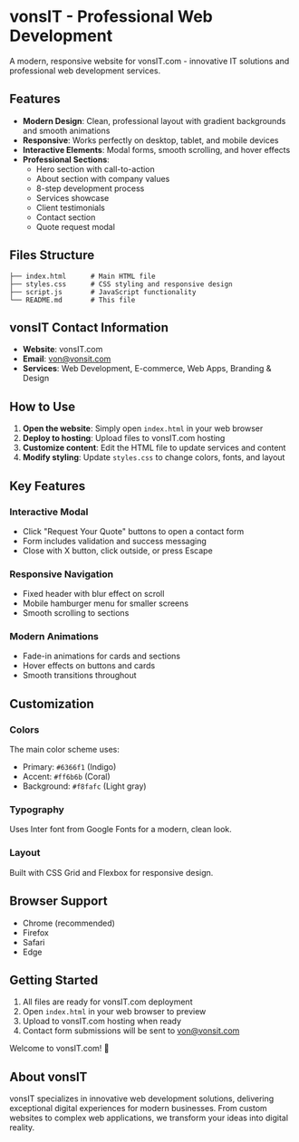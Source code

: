 # vonsIT - Professional Web Development

A modern, responsive website for vonsIT.com - innovative IT solutions and professional web development services.

## Features

- **Modern Design**: Clean, professional layout with gradient backgrounds and smooth animations
- **Responsive**: Works perfectly on desktop, tablet, and mobile devices
- **Interactive Elements**: Modal forms, smooth scrolling, and hover effects
- **Professional Sections**:
  - Hero section with call-to-action
  - About section with company values
  - 8-step development process
  - Services showcase
  - Client testimonials
  - Contact section
  - Quote request modal

## Files Structure

```
├── index.html      # Main HTML file
├── styles.css      # CSS styling and responsive design
├── script.js       # JavaScript functionality
└── README.md       # This file
```

## vonsIT Contact Information

- **Website**: vonsIT.com
- **Email**: von@vonsit.com
- **Services**: Web Development, E-commerce, Web Apps, Branding & Design

## How to Use

1. **Open the website**: Simply open `index.html` in your web browser
2. **Deploy to hosting**: Upload files to vonsIT.com hosting
3. **Customize content**: Edit the HTML file to update services and content
4. **Modify styling**: Update `styles.css` to change colors, fonts, and layout

## Key Features

### Interactive Modal
- Click "Request Your Quote" buttons to open a contact form
- Form includes validation and success messaging
- Close with X button, click outside, or press Escape

### Responsive Navigation
- Fixed header with blur effect on scroll
- Mobile hamburger menu for smaller screens
- Smooth scrolling to sections

### Modern Animations
- Fade-in animations for cards and sections
- Hover effects on buttons and cards
- Smooth transitions throughout

## Customization

### Colors
The main color scheme uses:
- Primary: `#6366f1` (Indigo)
- Accent: `#ff6b6b` (Coral)
- Background: `#f8fafc` (Light gray)

### Typography
Uses Inter font from Google Fonts for a modern, clean look.

### Layout
Built with CSS Grid and Flexbox for responsive design.

## Browser Support

- Chrome (recommended)
- Firefox
- Safari
- Edge

## Getting Started

1. All files are ready for vonsIT.com deployment
2. Open `index.html` in your web browser to preview
3. Upload to vonsIT.com hosting when ready
4. Contact form submissions will be sent to von@vonsit.com

Welcome to vonsIT.com! 🚀

## About vonsIT

vonsIT specializes in innovative web development solutions, delivering exceptional digital experiences for modern businesses. From custom websites to complex web applications, we transform your ideas into digital reality. 